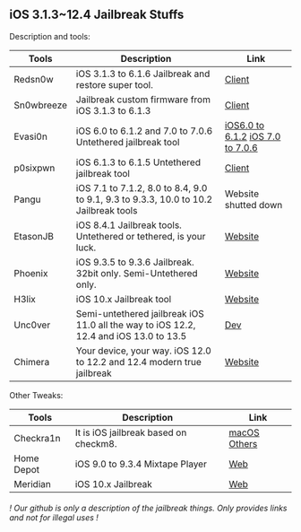 ## iOS 3.1.3~12.4 Jailbreak Stuffs

Description and tools:

| Tools      | Description                                                  | Link                                                         |
| ---------- | ------------------------------------------------------------ | ------------------------------------------------------------ |
| Redsn0w    | iOS 3.1.3 to 6.1.6 Jailbreak and restore super tool.         | [Client](https://api.ipsw.me/v2/redsn0w/Windows/0.9.15b2/url/dl) |
| Sn0wbreeze | Jailbreak custom firmware from iOS 3.1.3 to 6.1.3            | [Client](https://github.com/iH8sn0w/sn0wbreeze/releases/2.9.14/1077/sn0wbreeze-v2.9.14.zip) |
| Evasi0n    | iOS 6.0 to 6.1.2 and 7.0 to 7.0.6 Untethered jailbreak tool  | [iOS6.0 to 6.1.2](https://sites.google.com/site/evad3rs/evasi0n-win-1.4-91fc5a30e4caf41b22e85427e1b3b738f5158d8e-release.zip?attredirects=0)  [iOS 7.0 to 7.0.6](https://mega.co.nz/#!MpU1RLSQ!weiXBk35QlkGgwhc1cb_puzZZoMGRQ8KtUOhYr8ex1k) |
| p0sixpwn   | iOS 6.1.3 to 6.1.5 Untethered jailbreak tool                 | [Client](https://mega.nz/#!y4VlQCqI!41nvHR6x99HZuj8hcBTVFYdBpKJ-hdlHKKIyc9cN6xc) |
| Pangu      | iOS 7.1 to 7.1.2, 8.0 to 8.4, 9.0 to 9.1, 9.3 to 9.3.3, 10.0 to 10.2 Jailbreak tools | Website shutted down                                         |
| EtasonJB   | iOS 8.4.1 Jailbreak tools. Untethered or tethered, is your luck. | [Website](https://etasonjb.tihmstar.net/)                    |
| Phoenix    | iOS 9.3.5 to 9.3.6 Jailbreak. 32bit only. Semi-Untethered only. | [Website](https://phoenixpwn.com/)                           |
| H3lix      | iOS 10.x Jailbreak tool                                      | [Website](https://h3lix.tihmstar.net/)                       |
| Unc0ver    | Semi-untethered jailbreak iOS 11.0 all the way to iOS 12.2, 12.4 and iOS 13.0 to 13.5 | [Dev](https://unc0ver.dev/)|
| Chimera    | Your device, your way. iOS 12.0 to 12.2 and 12.4 modern true jailbreak | [Website](https://chimera.sh/)                               |

Other Tweaks:



| Tools      | Description                           | Link                                    |
| ---------- | ------------------------------------- | --------------------------------------- |
| Checkra1n  | It is iOS jailbreak based on checkm8. | [macOS](https://checkra.in/) [Others](https://github.com/foxlet/bootra1n/releases)|
| Home Depot | iOS 9.0 to 9.3.4 Mixtape Player       | [Web](http://wall.supplies/)            |
| Meridian   | iOS 10.x Jailbreak                    | [Web](https://meridian.sparkes.zone/)   |



###### ! Our github is only a description of the jailbreak things. Only provides links and not for illegal uses !
